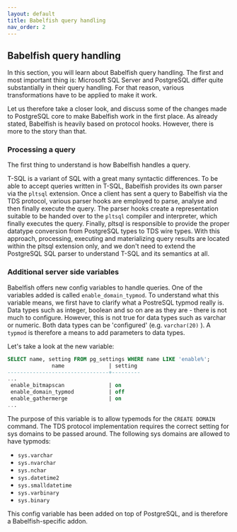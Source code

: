 ```yaml
---
layout: default
title: Babelfish query handling
nav_order: 2
---
```


## Babelfish query handling

In this section, you will learn about Babelfish query handling. The first and
most important thing is: Microsoft SQL Server and PostgreSQL differ quite substantially in their query handling.
For that reason, various transformations have to be applied to make it work.

Let us therefore take a closer look, and discuss some of the changes made to PostgreSQL
core to make Babelfish work in the first place. As already stated, Babelfish is
heavily based on protocol hooks. However, there is more to the story than that. 


### Processing a query

The first thing to understand is how Babelfish handles a query. 

T-SQL is a variant of SQL with a great many syntactic differences. To be able to
accept queries written in T-SQL, Babelfish provides its own parser via the
`pltsql` extension. Once a client has sent a query to Babelfish via the TDS
protocol, various parser hooks are employed to parse, analyse and then finally
execute the query.  The parser hooks create a representation suitable to be
handed over to the `pltsql` compiler and interpreter, which finally executes the
query.  Finally, pltsql is responsible to provide the proper datatype
conversion from PostgreSQL types to TDS wire types. With this approach,
processing, executing and materializing query results are located within the
pltsql extension only, and we don't need to extend the PostgreSQL SQL parser to
understand T-SQL and its semantics at all.


### Additional server side variables

Babelfish offers new config variables to handle queries. One of the variables
added is called <code>enable_domain_typmod</code>. To understand what this variable means,
we first have to clarify what a PostreSQL typmod really is. Data types such as
integer, boolean and so on are as they are - there is not much to configure.
However, this is not true for data types such as varchar or numeric. Both data types
can be 'configured' (e.g. <code>varchar(20)</code> ). A <code>typmod</code> 
is therefore a means to add parameters to data types. 

Let's take a look at the new variable:

```sql
SELECT name, setting FROM pg_settings WHERE name LIKE 'enable%';
              name              | setting
--------------------------------+---------
...
 enable_bitmapscan              | on
 enable_domain_typmod           | off
 enable_gathermerge             | on
...
```

The purpose of this variable is to allow typemods for the <code>CREATE DOMAIN</code> command. The
TDS protocol implementation requires the correct setting for sys domains to be
passed around. The following sys domains are allowed to have typmods:

- <code>sys.varchar</code>
- <code>sys.nvarchar</code>
- <code>sys.nchar</code>
- <code>sys.datetime2</code>
- <code>sys.smalldatetime</code>
- <code>sys.varbinary</code>
- <code>sys.binary </code>

This config variable has been added on top of PostgreSQL, and is therefore a
Babelfish-specific addon.



